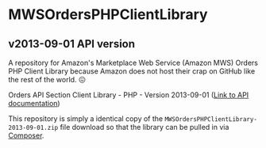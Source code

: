 # MWSOrdersPHPClientLibrary
## v2013-09-01 API version
A repository for Amazon's Marketplace Web Service (Amazon MWS) Orders PHP Client Library because Amazon does not host their crap on GitHub like the rest of the world. :confounded:

Orders API Section Client Library - PHP - Version 2013-09-01 ([Link to API documentation](https://developer.amazonservices.com/doc/orders/orders/v20130901/php.html/184-9504181-1494508))

This repository is simply a identical copy of the `MWSOrdersPHPClientLibrary-2013-09-01.zip` file download so that the library can be pulled in via [Composer](https://getcomposer.org).

